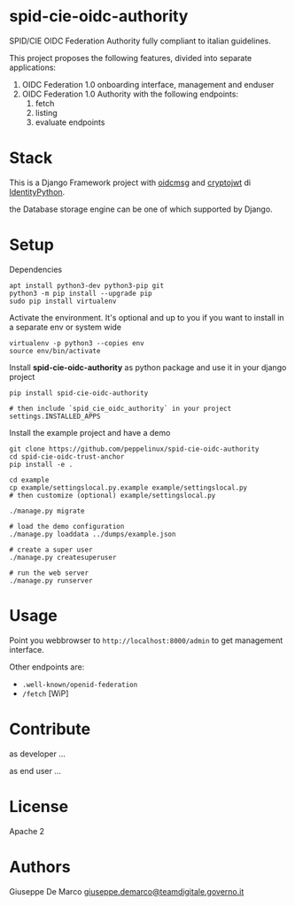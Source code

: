 # spid-cie-oidc-authority
SPID/CIE OIDC Federation Authority fully compliant to italian guidelines.

This project proposes the following features, divided into separate applications:

1. OIDC Federation 1.0 onboarding interface, management and enduser
2. OIDC Federation 1.0 Authority with the following endpoints:
    1. fetch
    2. listing
    3. evaluate endpoints

# Stack

This is a Django Framework project with 
[oidcmsg](https://github.com/IdentityPython/JWTConnect-Python-OidcMsg) and
[cryptojwt](https://github.com/IdentityPython/JWTConnect-Python-CryptoJWT) di [IdentityPython](https://idpy.org/).

the Database storage engine can be one of which supported by Django.

# Setup

Dependencies
````
apt install python3-dev python3-pip git
python3 -m pip install --upgrade pip
sudo pip install virtualenv
````

Activate the environment. It's optional and up to you if you want to install 
in a separate env or system wide
````
virtualenv -p python3 --copies env
source env/bin/activate
````

Install __spid-cie-oidc-authority__ as python package and use it in your django project
````
pip install spid-cie-oidc-authority

# then include `spid_cie_oidc_authority` in your project settings.INSTALLED_APPS
````

Install the example project and have a demo

````
git clone https://github.com/peppelinux/spid-cie-oidc-authority
cd spid-cie-oidc-trust-anchor
pip install -e .

cd example
cp example/settingslocal.py.example example/settingslocal.py
# then customize (optional) example/settingslocal.py

./manage.py migrate

# load the demo configuration
./manage.py loaddata ../dumps/example.json

# create a super user
./manage.py createsuperuser

# run the web server
./manage.py runserver
````

# Usage

Point you webbrowser to `http://localhost:8000/admin` to get management interface.

Other endpoints are:

- `.well-known/openid-federation`
- `/fetch` [WiP]


# Contribute

as developer
...

as end user
...


# License

Apache 2


# Authors

Giuseppe De Marco <giuseppe.demarco@teamdigitale.governo.it>
